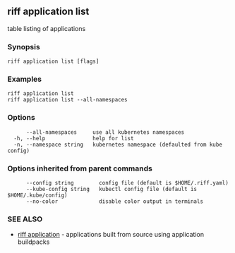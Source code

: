 ## riff application list

table listing of applications

### Synopsis


<todo>


```
riff application list [flags]
```

### Examples

```
riff application list
riff application list --all-namespaces
```

### Options

```
      --all-namespaces     use all kubernetes namespaces
  -h, --help               help for list
  -n, --namespace string   kubernetes namespace (defaulted from kube config)
```

### Options inherited from parent commands

```
      --config string        config file (default is $HOME/.riff.yaml)
      --kube-config string   kubectl config file (default is $HOME/.kube/config)
      --no-color             disable color output in terminals
```

### SEE ALSO

* [riff application](riff_application.md)	 - applications built from source using application buildpacks

